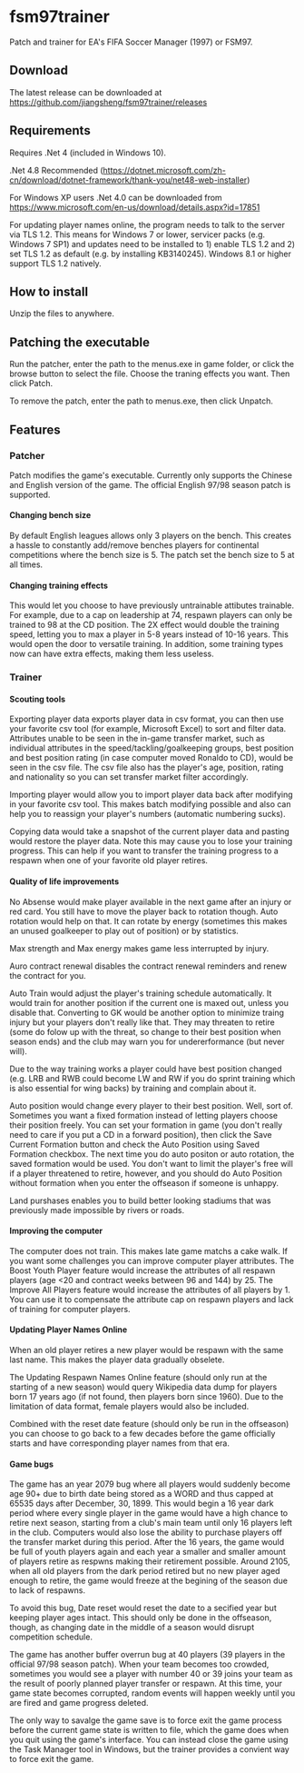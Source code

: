 # fsm97trainer
Patch and trainer for EA's FIFA Soccer Manager (1997) or FSM97. 
## Download
The latest release can be downloaded at https://github.com/jiangsheng/fsm97trainer/releases

## Requirements

Requires .Net 4 (included in Windows 10).  

.Net 4.8 Recommended (https://dotnet.microsoft.com/zh-cn/download/dotnet-framework/thank-you/net48-web-installer)

For Windows XP users .Net 4.0 can be downloaded from https://www.microsoft.com/en-us/download/details.aspx?id=17851 

For updating player names online, the program needs to talk to the server via TLS 1.2. This means for Windows 7 or lower, servicer packs (e.g. Windows 7 SP1) and updates need to be installed to 1) enable TLS 1.2 and 2) set TLS 1.2 as default (e.g. by installing KB3140245). Windows 8.1 or higher support TLS 1.2 natively.

## How to install

Unzip the files to anywhere. 

## Patching the executable

Run the patcher, enter the path to the menus.exe in game folder, or click the browse button to select the file. Choose the traning effects you want. Then click Patch.

To remove the patch, enter the path to menus.exe, then click Unpatch. 

## Features

### Patcher

Patch modifies the game's executable. Currently only supports the Chinese and English version of the game. The official English 97/98 season patch is supported.

#### Changing bench size

By default English leagues allows only 3 players on the bench. This creates a hassle to constantly add/remove benches players for continental competitions where the bench size is 5. The patch set the bench size to 5 at all times.

#### Changing training effects

This would let you choose to have previously untrainable attibutes trainable. For example, due to a cap on leadership at 74, respawn players can only be trained to 98 at the CD position.
The 2X effect would double the training speed, letting you to max a player in 5-8 years instead of 10-16 years. This would open the door to versatile training. In addition, some training types now can have extra effects, making them less useless. 

### Trainer

#### Scouting tools

Exporting player data exports player data in csv format, you can then use your favorite csv tool (for example, Microsoft Excel) to sort and filter data. Attributes unable to be seen in the in-game transfer market, such as individual attributes in the speed/tackling/goalkeeping groups, best position and best position rating (in case computer moved Ronaldo to CD), would be seen in the csv file. The csv file also has the player's age, position, rating and nationality so you can set transfer market filter accordingly.

Importing player would allow you to import player data back after modifying in your favorite csv tool. This makes batch modifying possible and also can help you to reassign your player's numbers (automatic numbering sucks). 

Copying data would take a snapshot of the current player data and pasting would restore the player data. Note this may cause you to lose your training progress. This can help if you want to transfer the training progress to a respawn when one of your favorite old player retires. 

#### Quality of life improvements

No Absense would make player available in the next game after an injury or red card. You still have to move the player back to rotation though. Auto rotation would help on that. It can rotate by energy (sometimes this makes an unused goalkeeper to play out of position) or by statistics. 

Max strength and Max energy makes game less interrupted by injury.

Auro contract renewal disables the contract renewal reminders and renew the contract for you. 

Auto Train would adjust the player's training schedule automatically. It would train for another position if the current one is maxed out, unless you disable that. Converting to GK would be another option to minimize traing injury but your players don't really like that. They may threaten to retire (some do folow up with the threat, so change to their best position when season ends) and the club may warn you for undererformance (but never will). 

Due to the way training works a player could have best position changed (e.g. LRB and RWB could become LW and RW if you do sprint training which is also essential for wing backs) by training and complain about it. 

Auto position would change every player to their best position. Well, sort of. Sometimes you want a fixed formation instead of letting players choose their position freely. You can set your formation in game (you don't really need to care if you put a CD in a forward position), then click the Save Current Formation button and check the Auto Position using Saved Formation checkbox. The next time you do auto positon or auto rotation, the saved formation would be used. You don't want to limit the player's free will if a player threatened to retire, however, and you should do Auto Position without formation when you enter the offseason if someone is unhappy. 

Land purshases enables you to build better looking stadiums that was previously made impossible by rivers or roads. 

#### Improving the computer

The computer does not train. This makes late game matchs a cake walk. If you want some challenges you can improve computer player attributes. The Boost Youth Player feature would increase the attributes of all respawn players (age <20 and contract weeks between 96 and 144) by 25. The Improve All Players feature would increase the attributes of all players by 1. You can use it to compensate the attribute cap on respawn players and lack of training for computer players. 

#### Updating Player Names Online

When an old player retires a new player would be respawn with the same last name. This makes the player data gradually obselete. 

The Updating Respawn Names Online feature (should only run at the starting of a new season) would query Wikipedia data dump for players born 17 years ago (if not found, then players born since 1960). Due to the limitation of data format, female players would also be included. 

Combined with the reset date feature (should only be run in the offseason) you can choose to go back to a few decades before the game officially starts and have corresponding player names from that era. 



#### Game bugs

The game has an year 2079 bug where all players would suddenly become age 90+ due to birth date being stored as a WORD and thus capped at 65535 days after December, 30, 1899. This would begin a 16 year dark period where every single player in the game would have a high chance to retire next season, starting from a club's main team until only 16 players left in the club. Computers would also lose the ability to purchase players off the transfer market during this period. After the 16 years, the game would be full of youth players again and each year a smaller and smaller amount of players retire as respwns making their retirement possible. Around 2105, when all old players from the dark period retired but no new player aged enough to retire, the game would freeze at the begining of the season due to lack of respawns. 

To avoid this bug, Date reset would reset the date to a secified year but keeping player ages intact. This should only be done in the offseason, though, as changing date in the middle of a season would disrupt competition schedule.

The game has another buffer overrun bug at 40 players (39 players in the official 97/98 season patch). When your team becomes too crowded, sometimes you would see a player with number 40 or 39 joins your team as the result of poorly planned player transfer or respawn. At this time, your game state becomes corrupted, random events will happen weekly until you are fired and game progress deleted.

The only way to savalge the game save is to force exit the game process before the current game state is written to file, which the game does when you quit using the game's interface. You can instead close the game using the Task Manager tool in Windows, but the trainer provides a convient way to force exit the game.




